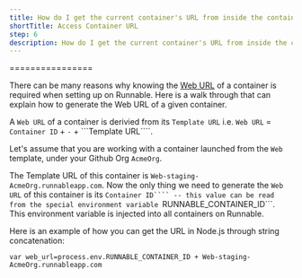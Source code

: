 ```yaml
---
title: How do I get the current container's URL from inside the container?
shortTitle: Access Container URL
step: 6
description: How do I get the current container's URL from inside the container?
---
```


================

There can be many reasons why knowing the [Web URL](networking/runnable_urls.md) of a container is required when setting up on Runnable. Here is a walk through that can explain how to generate the Web URL of a given container. 

A ```Web URL``` of a container is derivied from its ```Template URL``` i.e. ```Web URL``` = ```Container ID``` + ```-``` + ```Template URL````.

Let's assume that you are working with a container launched from the ```Web``` template, under your Github Org ```AcmeOrg```.

The Template URL of this container is ````Web-staging-AcmeOrg.runnableapp.com````. Now the only thing we need to generate the ```Web URL``` of this container is its ```Container ID```` -- this value can be read from the special environment variable ```RUNNABLE_CONTAINER_ID```. This environment variable is injected into all containers on Runnable. 

Here is an example of how you can get the URL in Node.js through string concatenation: 

```var web_url=process.env.RUNNABLE_CONTAINER_ID + Web-staging-AcmeOrg.runnableapp.com```
